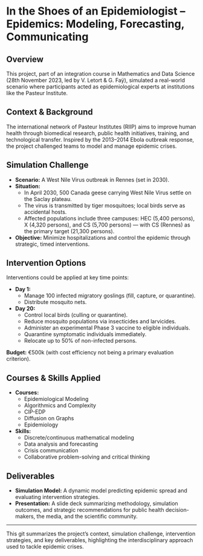 # In the Shoes of an Epidemiologist – Epidemics: Modeling, Forecasting, Communicating

## Overview
This project, part of an integration course in Mathematics and Data Science (28th November 2023, led by V. Letort & G. Faÿ), simulated a real-world scenario where participants acted as epidemiological experts at institutions like the Pasteur Institute.

## Context & Background
The international network of Pasteur Institutes (RIIP) aims to improve human health through biomedical research, public health initiatives, training, and technological transfer. Inspired by the 2013–2014 Ebola outbreak response, the project challenged teams to model and manage epidemic crises.

## Simulation Challenge
- **Scenario:** A West Nile Virus outbreak in Rennes (set in 2030).
- **Situation:**  
  - In April 2030, 500 Canada geese carrying West Nile Virus settle on the Saclay plateau.
  - The virus is transmitted by tiger mosquitoes; local birds serve as accidental hosts.
  - Affected populations include three campuses: HEC (5,400 persons), X (4,320 persons), and CS (5,700 persons) — with CS (Rennes) as the primary target (21,300 persons).
- **Objective:** Minimize hospitalizations and control the epidemic through strategic, timed interventions.

## Intervention Options
Interventions could be applied at key time points:
- **Day 1:**  
  - Manage 100 infected migratory goslings (fill, capture, or quarantine).
  - Distribute mosquito nets.
- **Day 20:**  
  - Control local birds (culling or quarantine).
  - Reduce mosquito populations via insecticides and larvicides.
  - Administer an experimental Phase 3 vaccine to eligible individuals.
  - Quarantine symptomatic individuals immediately.
  - Relocate up to 50% of non-infected persons.

**Budget:** €500k (with cost efficiency not being a primary evaluation criterion).

## Courses & Skills Applied
- **Courses:**  
  - Epidemiological Modeling  
  - Algorithmics and Complexity  
  - CIP-EDP  
  - Diffusion on Graphs  
  - Epidemiology  
- **Skills:**  
  - Discrete/continuous mathematical modeling  
  - Data analysis and forecasting  
  - Crisis communication  
  - Collaborative problem-solving and critical thinking

## Deliverables
- **Simulation Model:** A dynamic model predicting epidemic spread and evaluating intervention strategies.
- **Presentation:** A slide deck summarizing methodology, simulation outcomes, and strategic recommendations for public health decision-makers, the media, and the scientific community.

---

This git summarizes the project’s context, simulation challenge, intervention strategies, and key deliverables, highlighting the interdisciplinary approach used to tackle epidemic crises.
